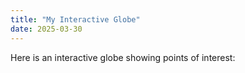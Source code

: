 ```yaml
---
title: "My Interactive Globe"
date: 2025-03-30
---
```


Here is an interactive globe showing points of interest:

